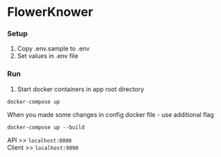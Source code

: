 # FlowerKnower

### Setup
1. Copy .env.sample to .env
2. Set values in .env file

### Run
1. Start docker containers in app root directory
  ```
  docker-compose up
  ```
When you made some changes in config docker file - use additional flag
  ```
  docker-compose up --build
  ```

API >> `localhost:8080`<br>
Client >> `localhost:9090`
